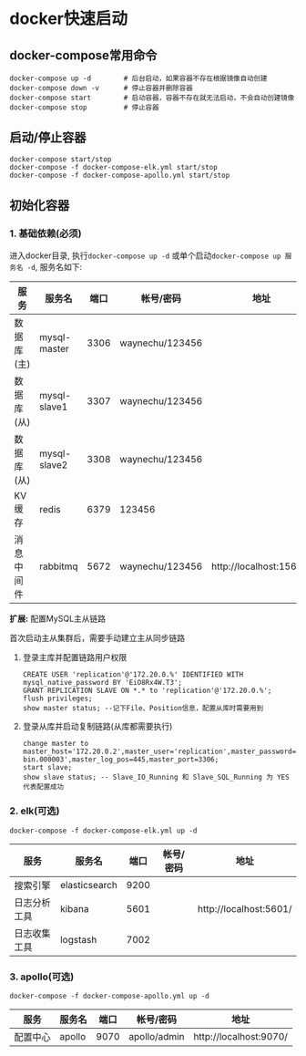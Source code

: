 
# docker快速启动

## docker-compose常用命令
```shell
docker-compose up -d        # 后台启动，如果容器不存在根据镜像自动创建
docker-compose down -v      # 停止容器并删除容器
docker-compose start        # 启动容器，容器不存在就无法启动，不会自动创建镜像
docker-compose stop         # 停止容器
```

## 启动/停止容器
```
docker-compose start/stop
docker-compose -f docker-compose-elk.yml start/stop
docker-compose -f docker-compose-apollo.yml start/stop
```

## 初始化容器
### 1. 基础依赖(必须)

进入docker目录, 执行`docker-compose up -d` 或单个启动`docker-compose up 服务名 -d`, 服务名如下:  

|  服务           |  服务名          |  端口     |  帐号/密码         |  地址                         |
|----------------|------------------|-----------|------------------|-------------------------------|
|  数据库(主)     |   mysql-master   |  3306     |  waynechu/123456  |                               |
|  数据库(从)     |   mysql-slave1   |  3307     |  waynechu/123456  |                               |
|  数据库(从)     |   mysql-slave2   |  3308     |  waynechu/123456  |                               |
|  KV缓存         |   redis         |  6379     |  123456           |                               |
|  消息中间件     |   rabbitmq       |  5672     |  waynechu/123456  |  http://localhost:15672/      |                 |

**扩展:** 配置MySQL主从链路

首次启动主从集群后，需要手动建立主从同步链路

1. 登录主库并配置链路用户权限
    ```
    CREATE USER 'replication'@'172.20.0.%' IDENTIFIED WITH mysql_native_password BY 'EiO8Rx4W.T3';
    GRANT REPLICATION SLAVE ON *.* to 'replication'@'172.20.0.%';
    flush privileges;
    show master status; --记下File、Position信息，配置从库时需要用到
    ```

2. 登录从库并启动复制链路(从库都需要执行)
    ```
    change master to master_host='172.20.0.2',master_user='replication',master_password='EiO8Rx4W.T3',master_log_file='mysql-bin.000003',master_log_pos=445,master_port=3306;
    start slave;
    show slave status; -- Slave_IO_Running 和 Slave_SQL_Running 为 YES 代表配置成功
    ```

### 2. elk(可选)

`docker-compose -f docker-compose-elk.yml up -d`

|  服务           |  服务名          |  端口     |  帐号/密码         |  地址                         |
|---------------- |-----------------|-----------|------------------|-------------------------------|
|  搜索引擎        |   elasticsearch |  9200     |                  |                               |
|  日志分析工具    |   kibana        |  5601     |                   |  http://localhost:5601/       |
|  日志收集工具    |   logstash      |  7002     |                   |                               |

### 3. apollo(可选)

`docker-compose -f docker-compose-apollo.yml up -d`

|  服务           |  服务名          |  端口     |  帐号/密码         |  地址                         |
|---------------- |-----------------|-----------|------------------|-------------------------------|
|  配置中心        |   apollo        |  9070     |  apollo/admin    |  http://localhost:9070/       |